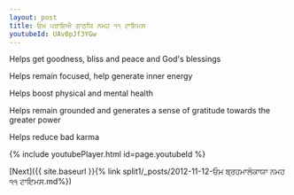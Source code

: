 ```yaml
---
layout: post
title: ਓਮ ਪਰਾਇਐ ਗਾਠਯਿ ਨਮਹ ੧੧ ਟਾਇਮਸ
youtubeId: UAv0pJf3YGw
---
```

 
 
Helps get goodness, bliss and peace and God's blessings
 
Helps remain focused, help generate inner energy 
 
Helps boost physical and mental health 
 
Helps remain grounded and generates a sense of gratitude towards the greater power 
 
Helps reduce bad karma
 
 
 
 


{% include youtubePlayer.html id=page.youtubeId %}
 
[Next]({{ site.baseurl }}{% link  split1/_posts/2012-11-12-ਓਮ ਬ੍ਰਹਮਾਲੋਕਾਯਾ ਨਮਹ ੧੧ ਟਾਇਮਸ.md%})
 
